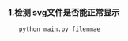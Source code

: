 <!--
 * @Author: Paoger
 * @Date: 2023-11-04 17:58:44
 * @LastEditors: Paoger
 * @LastEditTime: 2023-11-04 18:00:18
 * @Description: 
 * 
 * Copyright (c) 2023 by Paoger, All Rights Reserved. 
-->
### 1.检测 svg文件是否能正常显示
```shell
   python main.py filenmae
```